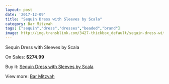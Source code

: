 ```yaml
---
layout: post
date: '2017-12-09'
title: "Sequin Dress with Sleeves by Scala"
category: Bar Mitzvah
tags: ["sequin","dress","dresses","beaded","brand"]
image: http://img.transblink.com/3427-thickbox_default/sequin-dress-with-sleeves-by-scala.jpg
---
```

Sequin Dress with Sleeves by Scala

On Sales: **$274.99**
<a href="https://www.transblink.com/en/bar-mitzvah/1081-sequin-dress-with-sleeves-by-scala.html"><amp-img layout="responsive" width="600" height="600" src="//img.transblink.com/3427-thickbox_default/sequin-dress-with-sleeves-by-scala.jpg" alt="Sequin Dress with Sleeves by Scala 0" /></a>
<a href="https://www.transblink.com/en/bar-mitzvah/1081-sequin-dress-with-sleeves-by-scala.html"><amp-img layout="responsive" width="600" height="600" src="//img.transblink.com/3428-thickbox_default/sequin-dress-with-sleeves-by-scala.jpg" alt="Sequin Dress with Sleeves by Scala 1" /></a>

Buy it: [Sequin Dress with Sleeves by Scala](https://www.transblink.com/en/bar-mitzvah/1081-sequin-dress-with-sleeves-by-scala.html "Sequin Dress with Sleeves by Scala")

View more: [Bar Mitzvah](https://www.transblink.com/en/2-bar-mitzvah "Bar Mitzvah")